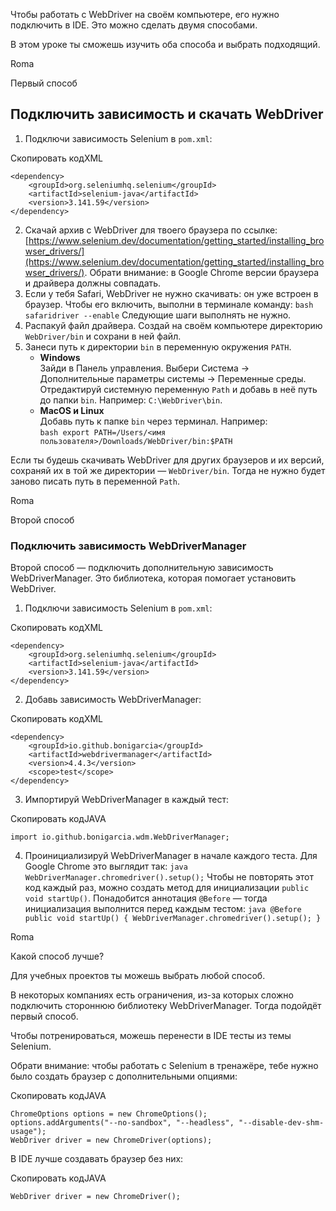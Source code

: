 Чтобы работать с WebDriver на своём компьютере, его нужно подключить в IDE. Это можно сделать двумя способами.

В этом уроке ты сможешь изучить оба способа и выбрать подходящий.

Roma

Первый способ

## Подключить зависимость и скачать WebDriver

1. Подключи зависимость Selenium в `pom.xml`:

Скопировать кодXML

```
<dependency>
    <groupId>org.seleniumhq.selenium</groupId>
    <artifactId>selenium-java</artifactId>
    <version>3.141.59</version>
</dependency> 
```

2. Скачай архив с WebDriver для твоего браузера по ссылке: [https://www.selenium.dev/documentation/getting_started/installing_browser_drivers/](https://www.selenium.dev/documentation/getting_started/installing_browser_drivers/). Обрати внимание: в Google Chrome версии браузера и драйвера должны совпадать.
3. Если у тебя Safari, WebDriver не нужно скачивать: он уже встроен в браузер. Чтобы его включить, выполни в терминале команду: `bash safaridriver --enable` Следующие шаги выполнять не нужно.
4. Распакуй файл драйвера. Создай на своём компьютере директорию `WebDriver/bin` и сохрани в ней файл.
5. Занеси путь к директории `bin` в переменную окружения `PATH`.
    - **Windows**  
      Зайди в Панель управления. Выбери Система → Дополнительные параметры системы → Переменные среды. Отредактируй системную переменную `Path` и добавь в неё путь до папки `bin`. Например: `C:\WebDriver\bin`.
    - **MacOS и Linux**  
      Добавь путь к папке `bin` через терминал. Например:  
      `bash export PATH=/Users/<имя пользователя>/Downloads/WebDriver/bin:$PATH`

Если ты будешь скачивать WebDriver для других браузеров и их версий, сохраняй их в той же директории — `WebDriver/bin`. Тогда не нужно будет заново писать путь в переменной `Path`.

Roma

Второй способ

### Подключить зависимость WebDriverManager

Второй способ — подключить дополнительную зависимость WebDriverManager. Это библиотека, которая помогает установить WebDriver.

1. Подключи зависимость Selenium в `pom.xml`:

Скопировать кодXML

```
<dependency>
    <groupId>org.seleniumhq.selenium</groupId>
    <artifactId>selenium-java</artifactId>
    <version>3.141.59</version>
</dependency> 
```

2. Добавь зависимость WebDriverManager:

Скопировать кодXML

```
<dependency>
    <groupId>io.github.bonigarcia</groupId>
    <artifactId>webdrivermanager</artifactId>
    <version>4.4.3</version>
    <scope>test</scope>
</dependency> 
```

3. Импортируй WebDriverManager в каждый тест:

Скопировать кодJAVA

```
import io.github.bonigarcia.wdm.WebDriverManager; 
```

4. Проинициализируй WebDriverManager в начале каждого теста. Для Google Chrome это выглядит так: `java WebDriverManager.chromedriver().setup();` Чтобы не повторять этот код каждый раз, можно создать метод для инициализации `public void startUp()`. Понадобится аннотация `@Before` — тогда инициализация выполнится перед каждым тестом: `java @Before public void startUp() { WebDriverManager.chromedriver().setup(); }`

Roma

Какой способ лучше?

Для учебных проектов ты можешь выбрать любой способ.

В некоторых компаниях есть ограничения, из-за которых сложно подключить стороннюю библиотеку WebDriverManager. Тогда подойдёт первый способ.

Чтобы потренироваться, можешь перенести в IDE тесты из темы Selenium.

Обрати внимание: чтобы работать с Selenium в тренажёре, тебе нужно было создать браузер с дополнительными опциями:

Скопировать кодJAVA

```
ChromeOptions options = new ChromeOptions();
options.addArguments("--no-sandbox", "--headless", "--disable-dev-shm-usage");               
WebDriver driver = new ChromeDriver(options); 
```

В IDE лучше создавать браузер без них:

Скопировать кодJAVA

```
WebDriver driver = new ChromeDriver(); 
```